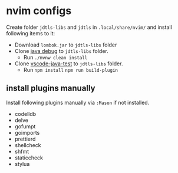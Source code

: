 # nvim configs

Create folder `jdtls-libs` and `jdtls` in `.local/share/nvim/` and install following items to it:

- Download `lombok.jar` to `jdtls-libs` folder
- Clone [java debug](https://github.com/microsoft/java-debug) to `jdtls-libs` folder.
  - Run `./mvnw clean install`
- Clone [vscode-java-test](https://github.com/microsoft/vscode-java-test) to `jdtls-libs` folder.
  - Run `npm install` `npm run build-plugin`

## install plugins manually

Install following plugins manually via `:Mason` if not installed.

* codelldb
* delve
* gofumpt
* goimports
* prettierd
* shellcheck
* shfmt
* staticcheck
* stylua

